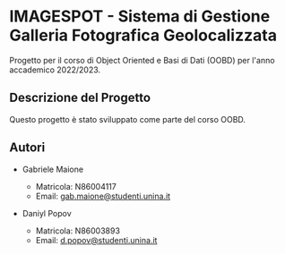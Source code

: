 # IMAGESPOT - Sistema di Gestione Galleria Fotografica Geolocalizzata

Progetto per il corso di Object Oriented e Basi di Dati (OOBD) per l'anno accademico 2022/2023.

## Descrizione del Progetto

Questo progetto è stato sviluppato come parte del corso OOBD.

## Autori

- Gabriele Maione
  - Matricola: N86004117
  - Email: [gab.maione@studenti.unina.it](mailto:gab.maione@studenti.unina.it)

- Daniyl Popov
  - Matricola: N86003893
  - Email: [d.popov@studenti.unina.it](mailto:d.popov@studenti.unina.it)
